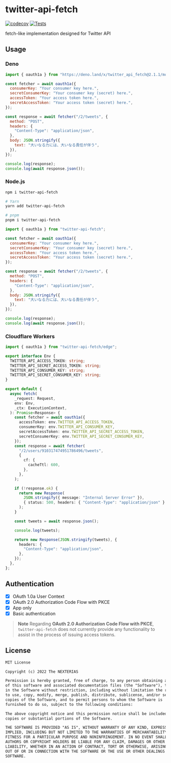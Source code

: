 # twitter-api-fetch

[![codecov](https://codecov.io/gh/nexterias/twitter-api-fetch/branch/main/graph/badge.svg?token=9A7VFTMH3R)](https://codecov.io/gh/nexterias/twitter-api-fetch)
[![Tests](https://github.com/nexterias/twitter-api-fetch/actions/workflows/tests.yml/badge.svg?branch=main)](https://github.com/nexterias/twitter-api-fetch/actions/workflows/tests.yml)

fetch-like implementation designed for Twitter API

## Usage

### Deno

```js
import { oauth1a } from "https://deno.land/x/twitter_api_fetch@2.1.1/mod.ts";

const fetcher = await oauth1a({
  consumerKey: "Your consumer key here.",
  secretConsumerKey: "Your consumer key (secret) here.",
  accessToken: "Your access token here.",
  secretAccessToken: "Your access token (secret) here.",
});

const response = await fetcher("/2/tweets", {
  method: "POST",
  headers: {
    "Content-Type": "application/json",
  },
  body: JSON.stringify({
    text: "大いなる力には、大いなる責任が伴う",
  }),
});

console.log(response);
console.log(await response.json());
```

### Node.js

```sh
npm i twitter-api-fetch

# Yarn
yarn add twitter-api-fetch

# pnpm
pnpm i twitter-api-fetch
```

```js
import { oauth1a } from "twitter-api-fetch";

const fetcher = await oauth1a({
  consumerKey: "Your consumer key here.",
  secretConsumerKey: "Your consumer key (secret) here.",
  accessToken: "Your access token here.",
  secretAccessToken: "Your access token (secret) here.",
});

const response = await fetcher("/2/tweets", {
  method: "POST",
  headers: {
    "Content-Type": "application/json",
  },
  body: JSON.stringify({
    text: "大いなる力には、大いなる責任が伴う",
  }),
});

console.log(response);
console.log(await response.json());
```

### Cloudflare Workers

```ts
import { oauth1a } from "twitter-api-fetch/edge";

export interface Env {
  TWITTER_API_ACCESS_TOKEN: string;
  TWITTER_API_SECRET_ACCESS_TOKEN: string;
  TWITTER_API_CONSUMER_KEY: string;
  TWITTER_API_SECRET_CONSUMER_KEY: string;
}

export default {
  async fetch(
    _request: Request,
    env: Env,
    _ctx: ExecutionContext,
  ): Promise<Response> {
    const fetcher = await oauth1a({
      accessToken: env.TWITTER_API_ACCESS_TOKEN,
      consumerKey: env.TWITTER_API_CONSUMER_KEY,
      secretAccessToken: env.TWITTER_API_SECRET_ACCESS_TOKEN,
      secretConsumerKey: env.TWITTER_API_SECRET_CONSUMER_KEY,
    });
    const response = await fetcher(
      "/2/users/910317474951786496/tweets",
      {
        cf: {
          cacheTtl: 600,
        },
      },
    );

    if (!response.ok) {
      return new Response(
        JSON.stringify({ message: "Internal Server Error" }),
        { status: 500, headers: { "Content-Type": "application/json" } },
      );
    }

    const tweets = await response.json();

    console.log(tweets);

    return new Response(JSON.stringify(tweets), {
      headers: {
        "Content-Type": "application/json",
      },
    });
  },
};
```

## Authentication

- [x] OAuth 1.0a User Context
- [x] OAuth 2.0 Authorization Code Flow with PKCE
- [x] App only
- [x] Basic authentication

> **Note** Regarding **OAuth 2.0 Authorization Code Flow with PKCE**,
> `twitter-api-fetch` does not currently provide any functionality to assist in
> the process of issuing access tokens.

## License

```txt
MIT License

Copyright (c) 2022 The NEXTERIAS

Permission is hereby granted, free of charge, to any person obtaining a copy
of this software and associated documentation files (the "Software"), to deal
in the Software without restriction, including without limitation the rights
to use, copy, modify, merge, publish, distribute, sublicense, and/or sell
copies of the Software, and to permit persons to whom the Software is
furnished to do so, subject to the following conditions:

The above copyright notice and this permission notice shall be included in all
copies or substantial portions of the Software.

THE SOFTWARE IS PROVIDED "AS IS", WITHOUT WARRANTY OF ANY KIND, EXPRESS OR
IMPLIED, INCLUDING BUT NOT LIMITED TO THE WARRANTIES OF MERCHANTABILITY,
FITNESS FOR A PARTICULAR PURPOSE AND NONINFRINGEMENT. IN NO EVENT SHALL THE
AUTHORS OR COPYRIGHT HOLDERS BE LIABLE FOR ANY CLAIM, DAMAGES OR OTHER
LIABILITY, WHETHER IN AN ACTION OF CONTRACT, TORT OR OTHERWISE, ARISING FROM,
OUT OF OR IN CONNECTION WITH THE SOFTWARE OR THE USE OR OTHER DEALINGS IN THE
SOFTWARE.
```
